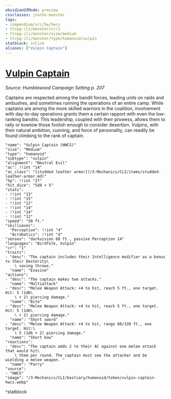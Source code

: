 ```yaml
---
obsidianUIMode: preview
cssclasses: json5e-monster
tags:
- compendium/src/5e/hwcs
- ttrpg-cli/monster/cr/1
- ttrpg-cli/monster/size/medium
- ttrpg-cli/monster/type/humanoid/vulpin
statblock: inline
aliases: ["Vulpin Captain"]
---
```

# [Vulpin Captain](3-Mechanics\CLI\bestiary\humanoid/vulpin-captain-hwcs.md)
*Source: Humblewood Campaign Setting p. 207*  

Captains are respected among the bandit forces, leading units on raids and ambushes, and sometimes running the operations of an entire camp. While captains are among the more skilled warriors in the coalition, involvement with day-to-day operations grants them a certain rapport with even the low-ranking bandits. This leadership, coupled with their prowess, allows them to rally or kowtow those foolish enough to consider desertion. Vulpins, with their natural ambition, cunning, and force of personality, can readily be found climbing to the rank of captain.

```statblock
"name": "Vulpin Captain (HWCS)"
"size": "Medium"
"type": "humanoid"
"subtype": "vulpin"
"alignment": "Neutral Evil"
"ac": !!int "14"
"ac_class": "[studded leather armor](/3-Mechanics/CLI/items/studded-leather-armor.md)"
"hp": !!int "27"
"hit_dice": "5d8 + 5"
"stats":
- !!int "13"
- !!int "15"
- !!int "12"
- !!int "14"
- !!int "14"
- !!int "12"
"speed": "30 ft."
"skillsaves":
  "Perception": !!int "4"
  "Acrobatics": !!int "4"
"senses": "darkvision 60 ft., passive Perception 14"
"languages": "Birdfolk, Vulpin"
"cr": "1"
"traits":
- "desc": "The captain includes their Intelligence modifier as a bonus to their Dexterity\
    \ saving throws."
  "name": "Evasive"
"actions":
- "desc": "The captain makes two attacks."
  "name": "Multiattack"
- "desc": "Melee Weapon Attack: +4 to hit, reach 5 ft., one target. Hit: 5 (1d6\
    \ + 2) piercing damage."
  "name": "Bite"
- "desc": "Melee Weapon Attack: +4 to hit, reach 5 ft., one target. Hit: 5 (1d6\
    \ + 2) piercing damage."
  "name": "Short sword"
- "desc": "Melee Weapon Attack: +4 to hit, range 80/320 ft., one target. Hit:\
    \ 5 (1d6 + 2) piercing damage."
  "name": "Short bow"
"reactions":
- "desc": "The captain adds 2 to their AC against one melee attack that would hit\
    \ them per round. The captain must see the attacker and be wielding a melee weapon. "
  "name": "Parry"
"source":
- "HWCS"
"image": "/3-Mechanics/CLI/bestiary/humanoid/token/vulpin-captain-hwcs.webp"
```
^statblock